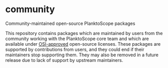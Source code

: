 # community
Community-maintained open-source PlanktoScope packages

This repository contains packages which are maintained by users from the community working with the
PlanktoScope core team and which are available under
[OSI-approved](https://opensource.org/licenses/) open-source licenses. These packages are supported
by contributions from users, and they could end if their maintainers stop supporting them. They may
also be removed in a future release due to lack of support by upstream maintainers.
